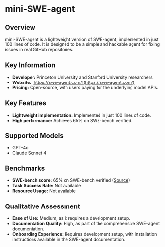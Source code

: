 # mini-SWE-agent

## Overview

mini-SWE-agent is a lightweight version of SWE-agent, implemented in just 100 lines of code. It is designed to be a simple and hackable agent for fixing issues in real GitHub repositories.

## Key Information

- **Developer:** Princeton University and Stanford University researchers
- **Website:** [https://swe-agent.com/](https://swe-agent.com/)
- **Pricing:** Open-source, with users paying for the underlying model APIs.

## Key Features

- **Lightweight implementation:** Implemented in just 100 lines of code.
- **High performance:** Achieves 65% on SWE-bench verified.

## Supported Models

- GPT-4o
- Claude Sonnet 4

## Benchmarks

- **SWE-bench score:** 65% on SWE-bench verified ([Source](https://swe-agent.com/))
- **Task Success Rate:** Not available
- **Resource Usage:** Not available

## Qualitative Assessment

- **Ease of Use:** Medium, as it requires a development setup.
- **Documentation Quality:** High, as part of the comprehensive SWE-agent documentation.
- **Onboarding Experience:** Requires development setup, with installation instructions available in the SWE-agent documentation.
